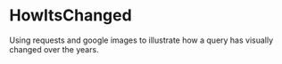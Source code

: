 # HowItsChanged
Using requests and google images to illustrate how a query has visually changed over the years. 
